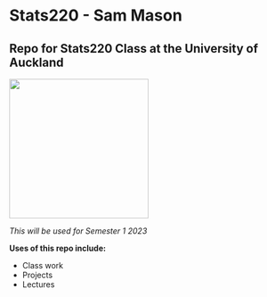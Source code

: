 # Stats220 - Sam Mason

## Repo for Stats220 Class at the University of Auckland

<img width="250" height="250" src="https://techservices.illinois.edu/wp-content/uploads/2021/08/computer-lab-icon-2-1024x1024.jpg">

*This will be used for Semester 1 2023*

**Uses of this repo include:**

- Class work
- Projects
- Lectures




